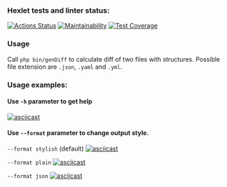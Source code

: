### Hexlet tests and linter status:
[![Actions Status](https://github.com/NikitaBy/php-project-lvl2/workflows/hexlet-check/badge.svg)](https://github.com/NikitaBy/php-project-lvl2/actions)
[![Maintainability](https://api.codeclimate.com/v1/badges/ba0e00fab3cb1be08a39/maintainability)](https://codeclimate.com/github/NikitaBy/php-project-lvl2/maintainability)
[![Test Coverage](https://api.codeclimate.com/v1/badges/ba0e00fab3cb1be08a39/test_coverage)](https://codeclimate.com/github/NikitaBy/php-project-lvl2/test_coverage)

### Usage
Call `php bin/genDiff` to calculate diff of two files with structures. Possible file extension are `.json`, `.yaml` and `.yml`.

### Usage examples:
#### Use `-h` parameter to get help
[![asciicast](https://asciinema.org/a/mQ2CkGM18UafLeBfwz27iqwgK.svg)](https://asciinema.org/a/mQ2CkGM18UafLeBfwz27iqwgK)

#### Use `--format` parameter to change output style.

`--format stylish` (default)
[![asciicast](https://asciinema.org/a/sW0rGIlwlmmBVla07JUiujdoU.svg)](https://asciinema.org/a/sW0rGIlwlmmBVla07JUiujdoU)

`--format plain`
[![asciicast](https://asciinema.org/a/BZOjnNPq8T331d2IdyJjKi5rI.svg)](https://asciinema.org/a/BZOjnNPq8T331d2IdyJjKi5rI)

`--format json`
[![asciicast](https://asciinema.org/a/NnD3eriOv9xIuZNtUWQwSCFfq.svg)](https://asciinema.org/a/NnD3eriOv9xIuZNtUWQwSCFfq)
